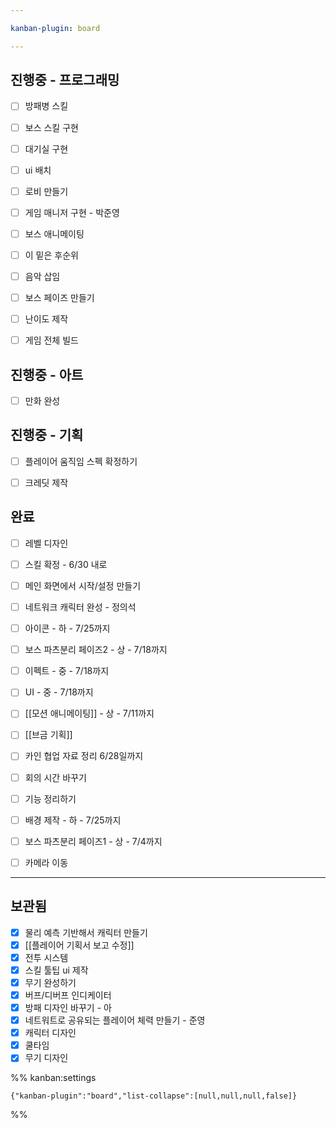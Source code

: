 ```yaml
---

kanban-plugin: board

---
```


## 진행중 - 프로그래밍

- [ ] 방패병 스킬
- [ ] 보스 스킬 구현
- [ ] 대기실 구현
- [ ] ui 배치
- [ ] 로비 만들기
- [ ] 게임 매니저 구현 - 박준영
- [ ] 보스 애니메이팅
- [ ] 이 밑은 후순위
- [ ] 음악 삽임
- [ ] 보스 페이즈 만들기
- [ ] 난이도 제작
- [ ] 게임 전체 빌드


## 진행중 - 아트

- [ ] 만화 완성


## 진행중 - 기획

- [ ] 플레이어 움직임 스펙 확정하기
- [ ] 크레딧 제작


## 완료

- [ ] 레벨 디자인
- [ ] 스킬 확정 - 6/30 내로
- [ ] 메인 화면에서 시작/설정 만들기
- [ ] 네트워크 캐릭터 완성 - 정의석
- [ ] 아이콘 - 하 - 7/25까지
- [ ] 보스 파츠분리 페이즈2 - 상 - 7/18까지
- [ ] 이펙트 - 중 - 7/18까지
- [ ] UI - 중 - 7/18까지
- [ ] [[모션 애니메이팅]] - 상 - 7/11까지
- [ ] [[브금 기획]]
- [ ] 카인 협업 자료 정리 6/28일까지
- [ ] 회의 시간 바꾸기
- [ ] 기능 정리하기
- [ ] 배경 제작 - 하 - 7/25까지
- [ ] 보스 파츠분리 페이즈1 - 상 - 7/4까지
- [ ] 카메라 이동


***

## 보관됨

- [x] 물리 예측 기반해서 캐릭터 만들기
- [x] [[플레이어 기획서 보고 수정]]
- [x] 전투 시스템
- [x] 스킬 툴팁 ui 제작
- [x] 무기 완성하기
- [x] 버프/디버프 인디케이터
- [x] 방패 디자인 바꾸기 - 아
- [x] 네트워트로 공유되는 플레이어 체력 만들기 - 준영
- [x] 캐릭터 디자인
- [x] 쿨타임
- [x] 무기 디자인

%% kanban:settings
```
{"kanban-plugin":"board","list-collapse":[null,null,null,false]}
```
%%
